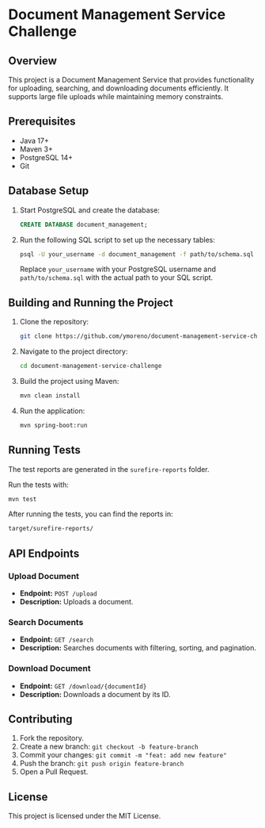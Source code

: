 # Document Management Service Challenge

## Overview
This project is a Document Management Service that provides functionality for uploading, searching, and downloading documents efficiently. It supports large file uploads while maintaining memory constraints.

## Prerequisites
- Java 17+
- Maven 3+
- PostgreSQL 14+
- Git

## Database Setup

1. Start PostgreSQL and create the database:

   ```sql
   CREATE DATABASE document_management;
   ```

2. Run the following SQL script to set up the necessary tables:

   ```sh
   psql -U your_username -d document_management -f path/to/schema.sql
   ```

   Replace `your_username` with your PostgreSQL username and `path/to/schema.sql` with the actual path to your SQL script.

## Building and Running the Project

1. Clone the repository:
   ```sh
   git clone https://github.com/ymoreno/document-management-service-challenge.git
   ```

2. Navigate to the project directory:
   ```sh
   cd document-management-service-challenge
   ```

3. Build the project using Maven:
   ```sh
   mvn clean install
   ```

4. Run the application:
   ```sh
   mvn spring-boot:run
   ```

## Running Tests
The test reports are generated in the `surefire-reports` folder.

Run the tests with:
   ```sh
   mvn test
   ```

After running the tests, you can find the reports in:
   ```sh
   target/surefire-reports/
   ```

## API Endpoints
### Upload Document
- **Endpoint:** `POST /upload`
- **Description:** Uploads a document.

### Search Documents
- **Endpoint:** `GET /search`
- **Description:** Searches documents with filtering, sorting, and pagination.

### Download Document
- **Endpoint:** `GET /download/{documentId}`
- **Description:** Downloads a document by its ID.

## Contributing
1. Fork the repository.
2. Create a new branch: `git checkout -b feature-branch`
3. Commit your changes: `git commit -m "feat: add new feature"`
4. Push the branch: `git push origin feature-branch`
5. Open a Pull Request.

## License
This project is licensed under the MIT License.


